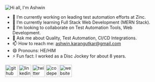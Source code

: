 ![Hi all, I'm Ashwin](https://user-images.githubusercontent.com/16290315/121773348-0046b200-cb99-11eb-81a1-f3f47834e61d.png)


- 🔭 I’m currently working on leading test automation efforts at Zinc.
- 🌱 I’m currently learning Full Stack Web Development (MERN Stack).
- 👯 I’m looking to collaborate on Test Automation Tools, Web Development.  
- 💬 Ask me about Quality, Test Automation, CI/CD Integrations.
- 📫 How to reach me: ashwin.karangutkar@gmail.com 
- 😄 Pronouns: HE/HIM 
- ⚡ Fun fact: I worked as a Disc Jockey for about 8 years.

[<img src="https://img.icons8.com/color/48/000000/github--v1.png" alt='github' height='40'>](https://github.com/AshwinK1989)
[<img src="https://img.icons8.com/color/48/000000/linkedin.png" alt='linkedin' height='40'>](https://www.linkedin.com/in/ashwinkarangutkar/)
[<img src="https://img.icons8.com/color/48/000000/twitter.png" alt='twitter' height='40'>](https://twitter.com/thashwin)
[<img src="https://img.icons8.com/color/48/000000/codepen.png" alt='codepen' height='40'>](https://codepen.io/theashwink)
[<img src="https://img.icons8.com/color/48/000000/internet--v1.png" alt='website' height='40'>](https://ashwink.tech/)
